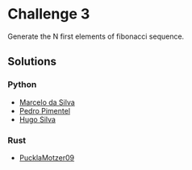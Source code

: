 # Challenge 3 

Generate the N first elements of fibonacci sequence.

## Solutions
### Python 
* [Marcelo da Silva](https://github.com/marcelodasilva/challenges-hacktoberfest/blob/master/challenges/3/Python/marcelodasilva.py)
* [Pedro Pimentel](https://github.com/pedro5/challenges-hacktoberfest/blob/master/challenges/3/Python/pedro5.py)
* [Hugo Silva](https://github.com/pedro5/challenges-hacktoberfest/blob/master/challenges/3/Python/hugoadriao.py)
### Rust
* [PucklaMotzer09](https://github.com/PucklaMotzer09/challenges-hacktoberfest/blob/master/challenges/3/Rust/pucklamotzer09/src/main.rs)

